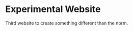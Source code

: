 Experimental Website
====================

Third website to create something different than the norm.
